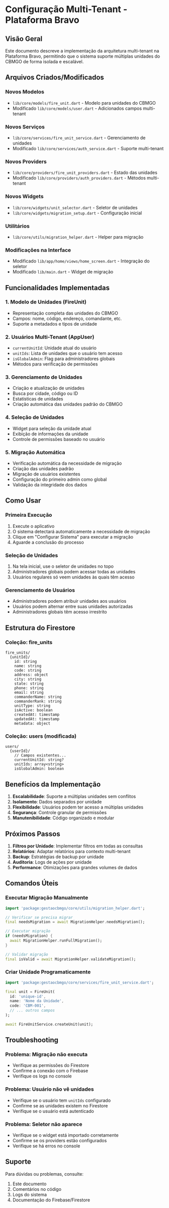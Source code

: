 # Configuração Multi-Tenant - Plataforma Bravo

## Visão Geral

Este documento descreve a implementação da arquitetura multi-tenant na Plataforma Bravo, permitindo que o sistema suporte múltiplas unidades do CBMGO de forma isolada e escalável.

## Arquivos Criados/Modificados

### Novos Modelos
- `lib/core/models/fire_unit.dart` - Modelo para unidades do CBMGO
- Modificado `lib/core/models/user.dart` - Adicionados campos multi-tenant

### Novos Serviços
- `lib/core/services/fire_unit_service.dart` - Gerenciamento de unidades
- Modificado `lib/core/services/auth_service.dart` - Suporte multi-tenant

### Novos Providers
- `lib/core/providers/fire_unit_providers.dart` - Estado das unidades
- Modificado `lib/core/providers/auth_providers.dart` - Métodos multi-tenant

### Novos Widgets
- `lib/core/widgets/unit_selector.dart` - Seletor de unidades
- `lib/core/widgets/migration_setup.dart` - Configuração inicial

### Utilitários
- `lib/core/utils/migration_helper.dart` - Helper para migração

### Modificações na Interface
- Modificado `lib/app/home/views/home_screen.dart` - Integração do seletor
- Modificado `lib/main.dart` - Widget de migração

## Funcionalidades Implementadas

### 1. Modelo de Unidades (FireUnit)
- Representação completa das unidades do CBMGO
- Campos: nome, código, endereço, comandante, etc.
- Suporte a metadados e tipos de unidade

### 2. Usuários Multi-Tenant (AppUser)
- `currentUnitId`: Unidade atual do usuário
- `unitIds`: Lista de unidades que o usuário tem acesso
- `isGlobalAdmin`: Flag para administradores globais
- Métodos para verificação de permissões

### 3. Gerenciamento de Unidades
- Criação e atualização de unidades
- Busca por cidade, código ou ID
- Estatísticas de unidades
- Criação automática das unidades padrão do CBMGO

### 4. Seleção de Unidades
- Widget para seleção da unidade atual
- Exibição de informações da unidade
- Controle de permissões baseado no usuário

### 5. Migração Automática
- Verificação automática da necessidade de migração
- Criação das unidades padrão
- Migração de usuários existentes
- Configuração do primeiro admin como global
- Validação da integridade dos dados

## Como Usar

### Primeira Execução
1. Execute o aplicativo
2. O sistema detectará automaticamente a necessidade de migração
3. Clique em "Configurar Sistema" para executar a migração
4. Aguarde a conclusão do processo

### Seleção de Unidades
1. Na tela inicial, use o seletor de unidades no topo
2. Administradores globais podem acessar todas as unidades
3. Usuários regulares só veem unidades às quais têm acesso

### Gerenciamento de Usuários
- Administradores podem atribuir unidades aos usuários
- Usuários podem alternar entre suas unidades autorizadas
- Administradores globais têm acesso irrestrito

## Estrutura do Firestore

### Coleção: fire_units
```
fire_units/
  {unitId}/
    id: string
    name: string
    code: string
    address: object
    city: string
    state: string
    phone: string
    email: string
    commanderName: string
    commanderRank: string
    unitType: string
    isActive: boolean
    createdAt: timestamp
    updatedAt: timestamp
    metadata: object
```

### Coleção: users (modificada)
```
users/
  {userId}/
    // Campos existentes...
    currentUnitId: string?
    unitIds: array<string>
    isGlobalAdmin: boolean
```

## Benefícios da Implementação

1. **Escalabilidade**: Suporte a múltiplas unidades sem conflitos
2. **Isolamento**: Dados separados por unidade
3. **Flexibilidade**: Usuários podem ter acesso a múltiplas unidades
4. **Segurança**: Controle granular de permissões
5. **Manutenibilidade**: Código organizado e modular

## Próximos Passos

1. **Filtros por Unidade**: Implementar filtros em todas as consultas
2. **Relatórios**: Adaptar relatórios para contexto multi-tenant
3. **Backup**: Estratégias de backup por unidade
4. **Auditoria**: Logs de ações por unidade
5. **Performance**: Otimizações para grandes volumes de dados

## Comandos Úteis

### Executar Migração Manualmente
```dart
import 'package:gestaocbmgo/core/utils/migration_helper.dart';

// Verificar se precisa migrar
final needsMigration = await MigrationHelper.needsMigration();

// Executar migração
if (needsMigration) {
  await MigrationHelper.runFullMigration();
}

// Validar migração
final isValid = await MigrationHelper.validateMigration();
```

### Criar Unidade Programaticamente
```dart
import 'package:gestaocbmgo/core/services/fire_unit_service.dart';

final unit = FireUnit(
  id: 'unique-id',
  name: 'Nome da Unidade',
  code: 'CBM-001',
  // ... outros campos
);

await FireUnitService.createUnit(unit);
```

## Troubleshooting

### Problema: Migração não executa
- Verifique as permissões do Firestore
- Confirme a conexão com o Firebase
- Verifique os logs no console

### Problema: Usuário não vê unidades
- Verifique se o usuário tem `unitIds` configurado
- Confirme se as unidades existem no Firestore
- Verifique se o usuário está autenticado

### Problema: Seletor não aparece
- Verifique se o widget está importado corretamente
- Confirme se os providers estão configurados
- Verifique se há erros no console

## Suporte

Para dúvidas ou problemas, consulte:
1. Este documento
2. Comentários no código
3. Logs do sistema
4. Documentação do Firebase/Firestore